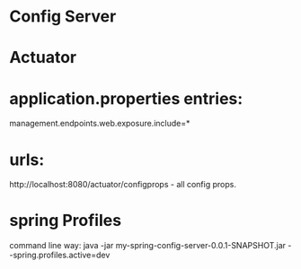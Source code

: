 # Config Server

# Actuator
# application.properties entries:
management.endpoints.web.exposure.include=*
# urls:
http://localhost:8080/actuator/configprops - all config props.


# spring Profiles
command line way:
java -jar my-spring-config-server-0.0.1-SNAPSHOT.jar --spring.profiles.active=dev 